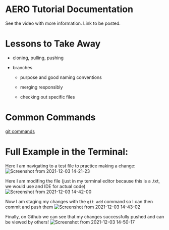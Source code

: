 # AERO Tutorial Documentation

See the video with more information. Link to be posted.

# Lessons to Take Away

 - cloning, pulling, pushing
 
 - branches

     - purpose and good naming conventions

     - merging responsibly

     - checking out specific files

# Common Commands

[git commands](Git_Commands.md)

# Full Example in the Terminal:
Here I am navigating to a test file to practice making a change:
![Screenshot from 2021-12-03 14-21-23](https://user-images.githubusercontent.com/38026244/144663758-0a2748cf-8b6e-4a23-8316-86fe453f7af0.png)
<br />

Here I am modifing the file (just in my terminal editor because this is a .txt, we would use and IDE for actual code)
![Screenshot from 2021-12-03 14-42-00](https://user-images.githubusercontent.com/38026244/144663878-1b54b370-c8b1-4216-bc96-182d0f884988.png)
<br />

Now I am staging my changes with the ```git add``` command so I can then commit and push them
![Screenshot from 2021-12-03 14-43-02](https://user-images.githubusercontent.com/38026244/144663977-009cce65-9cc8-48bf-bf93-284e147d05a6.png)
<br />

Finally, on Github we can see that my changes successfully pushed and can be viewed by others!
![Screenshot from 2021-12-03 14-50-17](https://user-images.githubusercontent.com/38026244/144664314-4c01a204-669f-4b2a-8e0f-9c6b5b165cfe.png)
<br />

